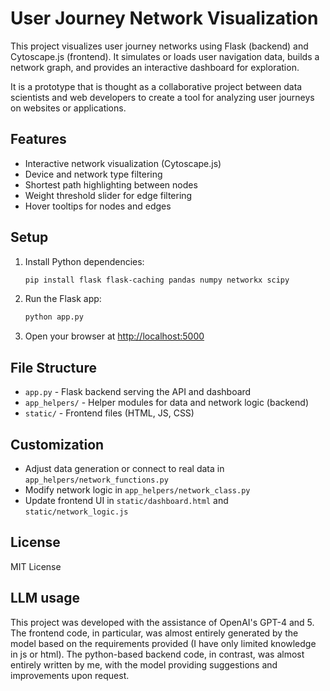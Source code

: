 # User Journey Network Visualization

This project visualizes user journey networks using Flask (backend) and Cytoscape.js (frontend). It simulates or loads user navigation data, builds a network graph, and provides an interactive dashboard for exploration.

It is a prototype that is thought as a collaborative project between data scientists and web developers to create a tool for analyzing user journeys on websites or applications.

## Features
- Interactive network visualization (Cytoscape.js)
- Device and network type filtering
- Shortest path highlighting between nodes
- Weight threshold slider for edge filtering
- Hover tooltips for nodes and edges

## Setup
1. Install Python dependencies:
   ```bash
   pip install flask flask-caching pandas numpy networkx scipy
   ```
2. Run the Flask app:
   ```bash
   python app.py
   ```
3. Open your browser at [http://localhost:5000](http://localhost:5000)

## File Structure
- `app.py` - Flask backend serving the API and dashboard
- `app_helpers/` - Helper modules for data and network logic (backend)
- `static/` - Frontend files (HTML, JS, CSS)

## Customization
- Adjust data generation or connect to real data in `app_helpers/network_functions.py`
- Modify network logic in `app_helpers/network_class.py`
- Update frontend UI in `static/dashboard.html` and `static/network_logic.js`

## License
MIT License

## LLM usage
This project was developed with the assistance of OpenAI's GPT-4 and 5. The frontend code, in particular, was almost entirely generated by the model based on the requirements provided (I have only limited knowledge in js or html). The python-based backend code, in contrast, was almost entirely written by me, with the model providing suggestions and improvements upon request.
